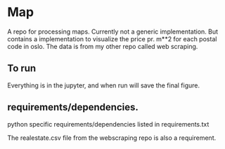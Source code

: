 # Map 

A repo for processing maps. Currently not a generic implementation. But contains a implementation to visualize the price pr. m**2 for each postal code in oslo. The data is from my other repo called web scraping.

## To run

Everything is in the jupyter, and when run will save the final figure. 

## requirements/dependencies.

python specific requirements/dependencies listed in requirements.txt

The realestate.csv file from the webscraping repo is also a requirement.